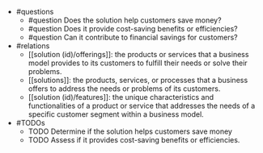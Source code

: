 - #questions
	- #question Does the solution help customers save money?
	- #question Does it provide cost-saving benefits or efficiencies?
	- #question Can it contribute to financial savings for customers?
- #relations
	- [[solution (id)/offerings]]: the products or services that a business model provides to its customers to fulfill their needs or solve their problems.
	- [[solutions]]: the products, services, or processes that a business offers to address the needs or problems of its customers.
	- [[solution (id)/features]]: the unique characteristics and functionalities of a product or service that addresses the needs of a specific customer segment within a business model.
- #TODOs
	- TODO Determine if the solution helps customers save money
	- TODO  Assess if it provides cost-saving benefits or efficiencies.












